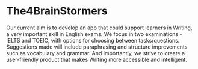# The4BrainStormers
<!-- We aim to develop an English learning app with spell check, text paraphrasing, and pronunciation practice features, providing long-term support for students. We strive to create a user-friendly product that makes language learning more accessible and intelligent. -->
Our current aim is to develop an app that could support learners in Writing, a very important skill in English exams. We focus in two examinations - IELTS and TOEIC, with options for choosing between tasks/questions. Suggestions made will include paraphrasing and structure improvements such as vocabulary and grammar. And importantly, we strive to create a user-friendly product that makes Writing more accessible and intelligent.
<!--TODO LIST-->
<!--
    add AI answer checking
    pickaballing


-->

<!-- API key: AIzaSyACUiew2xvOhoLEQXiUtcqld7xl0BG4YwY -->